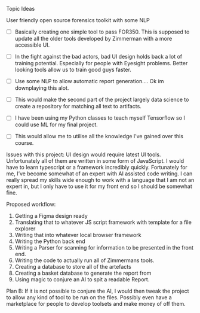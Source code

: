 Topic Ideas

User friendly open source forensics toolkit with some NLP

- [ ] Basically creating one simple tool to pass FOR350. This is supposed to update all the older tools developed by Zimmerman with a more accessible UI.
  
- [ ] In the fight against the bad actors, bad UI design holds back a lot of training potential. Especially for people with Eyesight problems. Better looking tools allow us to train good guys faster.
  
- [ ] Use some NLP to allow automatic report generation.... Ok im downplaying this alot.
  
- [ ] This would make the second part of the project largely data science to create a repository for matching all text to artifacts.
  
- [ ] I have been using my Python classes to teach myself Tensorflow so I could use ML for my final project.

- [ ] This would allow me to utilise all the knowledge I’ve gained over this course. 

Issues with this project:
UI design would require latest UI tools. Unfortunately all of them are written in some form of JavaScript. I would have to learn typescript or a framework incredibly quickly. Fortunately for me, I’ve become somewhat of an expert with AI assisted code writing. I can really spread my skills wide enough to work with a language that I am not an expert in, but I only have to use it for my front end so I should be somewhat fine.

Proposed workflow:
1. Getting a Figma design ready
2. Translating that to whatever JS script framework with template for a file explorer
3. Writing that into whatever local browser framework
4. Writing the Python back end
5. Writing a Parser for scanning for information to be presented in the front end.
6. Writing the code to actually run all of Zimmermans tools.
7. Creating a database to store all of the artefacts
8. Creating a basket database to generate the report from
9. Using magic to conjure an AI to spit a readable Report.

Plan B:
If it is not possible to conjure the AI, I would then tweak the project to allow any kind of tool to be run on the files. Possibly even have a marketplace for people to develop toolsets and make money of off them. 
